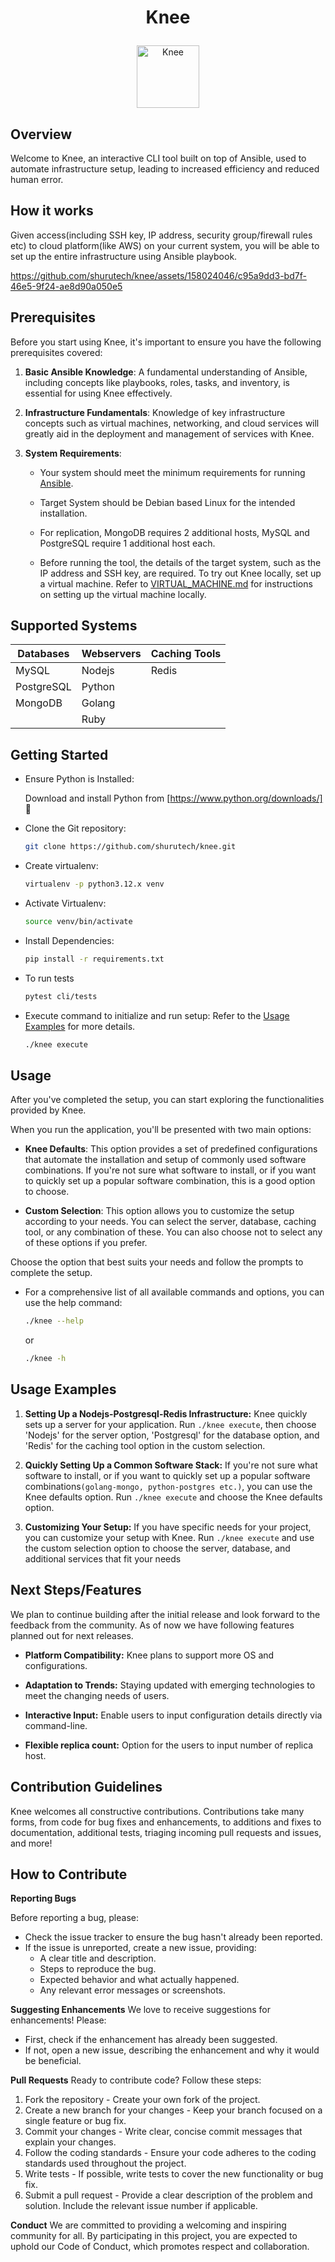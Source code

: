 #  <p align="center">Knee </p>

<p align="center">
  <img src="https://github.com/shurutech/knee/assets/127201055/3b235ddd-dd7e-4fbf-b9a2-9a7a4522f8e5" alt="Knee" width="100" height="100">
</p>

## Overview
Welcome to Knee, an interactive CLI tool built on top of Ansible, used to automate infrastructure setup, leading to increased efficiency and reduced human error.

## How it works
Given access(including SSH key, IP address, security group/firewall rules etc) to cloud platform(like AWS) on your current system, you will be able to set up the entire infrastructure using Ansible playbook.

https://github.com/shurutech/knee/assets/158024046/c95a9dd3-bd7f-46e5-9f24-ae8d90a050e5

## Prerequisites
Before you start using Knee, it's important to ensure you have the following prerequisites covered:

1. **Basic Ansible Knowledge**: A fundamental understanding of Ansible, including concepts like playbooks, roles, tasks, and inventory, is essential for using Knee effectively.

2. **Infrastructure Fundamentals**: Knowledge of key infrastructure concepts such as virtual machines, networking, and cloud services will greatly aid in the deployment and management of services with Knee.

3. **System Requirements**:  
    
    - Your system should meet the minimum requirements for running [Ansible](https://www.ansible.com/).

    - Target System should be Debian based Linux for the intended installation.

    - For replication, MongoDB requires 2 additional hosts, MySQL and PostgreSQL require 1 additional host each.

    - Before running the tool, the details of the target system, such as the IP address and SSH key, are required. To try out Knee locally, set up a virtual machine. Refer to [VIRTUAL_MACHINE.md](VIRTUAL_MACHINE.md) for instructions on setting up the virtual machine locally.
  
## Supported Systems

| Databases | Webservers | Caching Tools |
|-----------|------------|---------------|
| MySQL     | Nodejs     | Redis         |
| PostgreSQL| Python     |               |
| MongoDB   | Golang     |               |
|           | Ruby       |               |

## Getting Started

- Ensure Python is Installed:  
  
  Download and install Python from [https://www.python.org/downloads/] 🐍  

- Clone the Git repository:
  
    ```bash
    git clone https://github.com/shurutech/knee.git
    ```

- Create virtualenv:
  
  ```bash
  virtualenv -p python3.12.x venv
  ```

- Activate Virtualenv:

    ```bash
    source venv/bin/activate
    ```

- Install Dependencies:

    ```bash
    pip install -r requirements.txt
    ```
- To run tests
  
   ```bash
   pytest cli/tests
   ```
- Execute command to initialize and run setup: Refer to the [Usage Examples](#usage-examples) for more details.
  
    ```bash
    ./knee execute
    ```

## Usage 

After you've completed the setup, you can start exploring the functionalities provided by Knee. 

When you run the application, you'll be presented with two main options:

- **Knee Defaults**: This option provides a set of predefined configurations that automate the installation and setup of commonly used software combinations. If you're not sure what software to install, or if you want to quickly set up a popular software combination, this is a good option to choose.

- **Custom Selection**: This option allows you to customize the setup according to your needs. You can select the server, database, caching tool, or any combination of these. You can also choose not to select any of these options if you prefer.

Choose the option that best suits your needs and follow the prompts to complete the setup.

- For a comprehensive list of all available commands and options, you can use the help command:
  
    ```bash
    ./knee --help
    ```
    or  

    ```bash
    ./knee -h
    ```

## Usage Examples

1. **Setting Up a Nodejs-Postgresql-Redis Infrastructure:** Knee quickly sets up a server for your application. Run `./knee execute`, then choose 'Nodejs' for the server option, 'Postgresql' for the database option, and 'Redis' for the caching tool option in the custom selection.

2. **Quickly Setting Up a Common Software Stack:** If you're not sure what software to install, or if you want to quickly set up a popular software combinations`(golang-mongo, python-postgres etc.)`, you can use the Knee defaults option. Run `./knee execute` and choose the Knee defaults option.

3. **Customizing Your Setup:** If you have specific needs for your project, you can customize your setup with Knee. Run `./knee execute` and use the custom selection option to choose the server, database, and additional services that fit your needs

## Next Steps/Features
We plan to continue building after the initial release and look forward to the feedback from the community. As of now we have following features planned out for next releases.

  - **Platform Compatibility:** Knee plans to support more OS and configurations.  
  
  - **Adaptation to Trends:** Staying updated with emerging technologies to meet the changing needs of users.

  - **Interactive Input:** Enable users to input configuration details directly via command-line.

  - **Flexible replica count:** Option for the users to input number of replica host.
    
## Contribution Guidelines
Knee welcomes all constructive contributions. Contributions take many forms, from code for bug fixes and enhancements, to additions and fixes to documentation, additional tests, triaging incoming pull requests and issues, and more!

## How to Contribute
**Reporting Bugs**

Before reporting a bug, please:

 - Check the issue tracker to ensure the bug hasn't already been reported.
 - If the issue is unreported, create a new issue, providing:
    - A clear title and description.
    - Steps to reproduce the bug.
    - Expected behavior and what actually happened.
    - Any relevant error messages or screenshots.

**Suggesting Enhancements**
We love to receive suggestions for enhancements! Please:

- First, check if the enhancement has already been suggested.
- If not, open a new issue, describing the enhancement and why it would be beneficial.

**Pull Requests**
Ready to contribute code? Follow these steps:

1. Fork the repository - Create your own fork of the project.
2. Create a new branch for your changes - Keep your branch focused on a single feature or bug fix.
3. Commit your changes - Write clear, concise commit messages that explain your changes.
4. Follow the coding standards - Ensure your code adheres to the coding standards used throughout the project.
5. Write tests - If possible, write tests to cover the new functionality or bug fix.
6. Submit a pull request - Provide a clear description of the problem and solution. Include the relevant issue number if applicable.

**Conduct**
We are committed to providing a welcoming and inspiring community for all. By participating in this project, you are expected to uphold our Code of Conduct, which promotes respect and collaboration.
